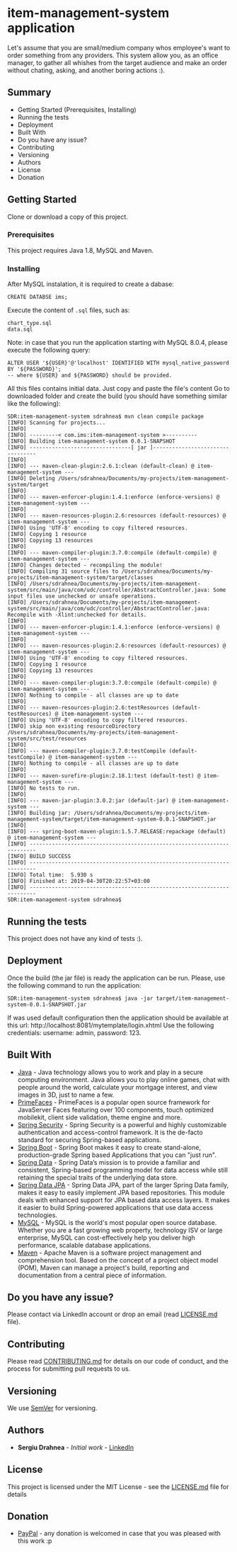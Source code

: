 # item-management-system application

Let's assume that you are small/medium company whos employee's want to order something from any providers. This system allow you, as an office manager, to gather all whishes from the target audience and make an order without chating, asking, and another boring actions :).

## Summary
* Getting Started (Prerequisites, Installing)
* Running the tests
* Deployment
* Built With
* Do you have any issue?
* Contributing
* Versioning
* Authors
* License
* Donation


## Getting Started

Clone or download a copy of this project.

### Prerequisites

This project requires Java 1.8, MySQL and Maven.

### Installing

After MySQL instalation, it is required to create a dabase:

```
CREATE DATABSE ims;
```
Execute the content of `.sql` files, such as: 
```
chart_type.sql
data.sql
```
Note: in case that you run the application starting with MySQL 8.0.4, please execute the following query:
```
ALTER USER '${USER}'@'localhost' IDENTIFIED WITH mysql_native_password BY '${PASSWORD}';
-- where ${USER} and ${PASSWORD} should be provided. 
```
All this files contains initial data. Just copy and paste the file's content Go to downloaded folder and create the build (you should have something similar like the following):
```
SDR:item-management-system sdrahnea$ mvn clean compile package
[INFO] Scanning for projects...
[INFO] 
[INFO] ---------< com.ims:item-management-system >----------
[INFO] Building item-management-system 0.0.1-SNAPSHOT
[INFO] --------------------------------[ jar ]---------------------------------
[INFO] 
[INFO] --- maven-clean-plugin:2.6.1:clean (default-clean) @ item-management-system ---
[INFO] Deleting /Users/sdrahnea/Documents/my-projects/item-management-system/target
[INFO] 
[INFO] --- maven-enforcer-plugin:1.4.1:enforce (enforce-versions) @ item-management-system ---
[INFO] 
[INFO] --- maven-resources-plugin:2.6:resources (default-resources) @ item-management-system ---
[INFO] Using 'UTF-8' encoding to copy filtered resources.
[INFO] Copying 1 resource
[INFO] Copying 13 resources
[INFO] 
[INFO] --- maven-compiler-plugin:3.7.0:compile (default-compile) @ item-management-system ---
[INFO] Changes detected - recompiling the module!
[INFO] Compiling 31 source files to /Users/sdrahnea/Documents/my-projects/item-management-system/target/classes
[INFO] /Users/sdrahnea/Documents/my-projects/item-management-system/src/main/java/com/udc/controller/AbstractController.java: Some input files use unchecked or unsafe operations.
[INFO] /Users/sdrahnea/Documents/my-projects/item-management-system/src/main/java/com/udc/controller/AbstractController.java: Recompile with -Xlint:unchecked for details.
[INFO] 
[INFO] --- maven-enforcer-plugin:1.4.1:enforce (enforce-versions) @ item-management-system ---
[INFO] 
[INFO] --- maven-resources-plugin:2.6:resources (default-resources) @ item-management-system ---
[INFO] Using 'UTF-8' encoding to copy filtered resources.
[INFO] Copying 1 resource
[INFO] Copying 13 resources
[INFO] 
[INFO] --- maven-compiler-plugin:3.7.0:compile (default-compile) @ item-management-system ---
[INFO] Nothing to compile - all classes are up to date
[INFO] 
[INFO] --- maven-resources-plugin:2.6:testResources (default-testResources) @ item-management-system ---
[INFO] Using 'UTF-8' encoding to copy filtered resources.
[INFO] skip non existing resourceDirectory /Users/sdrahnea/Documents/my-projects/item-management-system/src/test/resources
[INFO] 
[INFO] --- maven-compiler-plugin:3.7.0:testCompile (default-testCompile) @ item-management-system ---
[INFO] Nothing to compile - all classes are up to date
[INFO] 
[INFO] --- maven-surefire-plugin:2.18.1:test (default-test) @ item-management-system ---
[INFO] No tests to run.
[INFO] 
[INFO] --- maven-jar-plugin:3.0.2:jar (default-jar) @ item-management-system ---
[INFO] Building jar: /Users/sdrahnea/Documents/my-projects/item-management-system/target/item-management-system-0.0.1-SNAPSHOT.jar
[INFO] 
[INFO] --- spring-boot-maven-plugin:1.5.7.RELEASE:repackage (default) @ item-management-system ---
[INFO] ------------------------------------------------------------------------
[INFO] BUILD SUCCESS
[INFO] ------------------------------------------------------------------------
[INFO] Total time:  5.930 s
[INFO] Finished at: 2019-04-30T20:22:57+03:00
[INFO] ------------------------------------------------------------------------
SDR:item-management-system sdrahnea$ 
```

## Running the tests

This project does not have any kind of tests :).

## Deployment

Once the build (the jar file) is ready the application can be run. Please, use the following command to run the application:
```
SDR:item-management-system sdrahnea$ java -jar target/item-management-system-0.0.1-SNAPSHOT.jar
```
If was used default configuration then the application should be available at this url: http://localhost:8081/mytemplate/login.xhtml 
Use the following credentials: username: admin, password: 123.

## Built With

* [Java](https://www.java.com/en/download/) - Java technology allows you to work and play in a secure computing environment. Java allows you to play online games, chat with people around the world, calculate your mortgage interest, and view images in 3D, just to name a few.
* [PrimeFaces](https://www.primefaces.org/) - PrimeFaces is a popular open source framework for JavaServer Faces featuring over 100 components, touch optimized mobilekit, client side validation, theme engine and more.
* [Spring Security](https://spring.io/projects/spring-security) - Spring Security is a powerful and highly customizable authentication and access-control framework. It is the de-facto standard for securing Spring-based applications.
* [Spring Boot](https://spring.io/projects/spring-boot) - Spring Boot makes it easy to create stand-alone, production-grade Spring based Applications that you can "just run".
* [Spring Data](https://spring.io/projects/spring-data) - Spring Data’s mission is to provide a familiar and consistent, Spring-based programming model for data access while still retaining the special traits of the underlying data store.
* [Spring Data JPA](https://spring.io/projects/spring-data-jpa) - Spring Data JPA, part of the larger Spring Data family, makes it easy to easily implement JPA based repositories. This module deals with enhanced support for JPA based data access layers. It makes it easier to build Spring-powered applications that use data access technologies.
* [MySQL](https://www.mysql.com/) - MySQL is the world's most popular open source database. Whether you are a fast growing web property, technology ISV or large enterprise, MySQL can cost-effectively help you deliver high performance, scalable database applications.
* [Maven](https://maven.apache.org/) - Apache Maven is a software project management and comprehension tool. Based on the concept of a project object model (POM), Maven can manage a project's build, reporting and documentation from a central piece of information. 

## Do you have any issue?

Please contact via LinkedIn account or drop an email (read [LICENSE.md](LICENSE.md) file).

## Contributing

Please read [CONTRIBUTING.md](CONTRIBUTING.md) for details on our code of conduct, and the process for submitting pull requests to us.

## Versioning

We use [SemVer](http://semver.org/) for versioning.

## Authors

* **Sergiu Drahnea** - *Initial work* - [LinkedIn](https://www.linkedin.com/in/sergiu-drahnea)

## License

This project is licensed under the MIT License - see the [LICENSE.md](LICENSE.md) file for details

## Donation
* [PayPal](https://www.paypal.me/sdrahnea) - any donation is welcomed in case that you was pleased with this work :p

